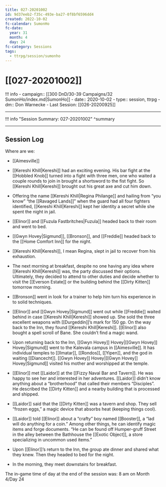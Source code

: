 ```yaml
---
title: 027-20201002
id: 9d37eeb2-f35c-493e-ba27-0f8bf6596dd4
created: 2022-10-02
fc-calendar: SumonHo
fc-date:
  year: 31
  month: 4
  day: 24
fc-category: Sessions
tags:
  - ttrpg/session/sumonho
---
```


# [[027-20201002]]

!!! info
    - campaign:: [[300 DnD/30-39 Campaigns/32 SumonHo/index.md|SumonHo]]
    - date:: 2020-10-02
    - type:: session, ttrpg
    - dm:: Don Warnecke
    - Last Session: [[026-20200925]]


---

!!! info "Session Summary: 027-20201002"
    ^summary

---

## Session Log

Where are we:
- [[Aimesville]]

- [[Kereshi Khill|Kereshi]] had an exciting evening. His bar fight at the [[Hobbled Knob]] turned into a fight with three men, one who waited a couple rounds to join in brought a shortsword to the fist fight. So [[Kereshi Khill|Kereshi]] brought out his great axe and cut him down.
- Offering the name [[Kereshi Khill|Regina Philange]] and hailing from “you know” “the [[Ravaged Lands]]” when the guard had all four fighters identified, [[Kereshi Khill|Kereshi]] kept her identity a secret while she spent the night in jail.
- [[Elinor]] and [[Fuzula Fastbritches|Fuzula]] headed back to their room and went to bed.
- [[Gwyn Hovey|Sigmund]], [[Bronson]], and [[Freddie]] headed back to the [[Home Comfort Inn]] for the night.
- [[Kereshi Khill|Kereshi]], I mean Regina, slept in jail to recover from his exhaustion.  
- The next morning at breakfast, despite no one having any idea where [[Kereshi Khill|Kereshi]] was, the party discussed their options. Ultimately, they decided to attend to other duties and decide whether to visit the [[Everson Estate]] or the building behind the [[Dirty Kitten]] tomorrow morning.
- [[Bronson]] went in look for a trainer to help him turn his experience in to solid techniques.
- [[Elinor]] and [[Gwyn Hovey|Sigmund]] went out while [[Freddie]] waited behind in case [[Kereshi Khill|Kereshi]] showed up. She sold the three excellent weapons with [[Durgeddin]]’s mark for 150 gp. On the way back to the Inn, they found [[Kereshi Khill|Kereshi]]. [[Elinor]] also bought a spell scroll of Bane. She couldn’t find a magic wand.
- Upon returning back to the Inn, [[Gwyn Hovey]] Hovey|[[Gwyn Hovey]] Hovey|Sigmund]] went to the Kalevala campus in [[Aimesville]]. It has individual temples to [[Ilmatar]], [[Rondos]], [[Yipen]], and the god in waiting [[Diancecht]]. [[Gwyn Hovey]] Hovey|[[Gwyn Hovey]] Hovey|Sigmund]] visited his mother and worshipped at the temple.
- [[Elinor]] met [[Laidor]] at the [[Fizzy Naval Bar and Tavern]]. He was happy to see her and interested in her adventures. [[Laidor]] didn’t know anything about a “brotherhood” that called their members “Disciples”. He described the [[Dirty Kitten]] and a nearby building that is processed and shipped.
- [[Laidor]] said that the [[Dirty Kitten]] was a tavern and shop. They sell “frozen eggs,” a magic device that absorbs heat (keeping things cool).
- [[Laidor]] told [[Elinor]] about a “crafty” boy named [[Booster]], a “lad will do anything for a coin.” Among other things, he can identify magic items and forge documents. “He can be found off Humper-gruff Street in the alley between the Bathhouse the [[Exotic Object]], a store specializing in uncommon used items.” 
- Upon [[Elinor]]’s return to the Inn, the group ate dinner and shared what they knew. Then they headed to bed for the night.
- In the morning, they meet downstairs for breakfast.  

The in-game time of day at the end of the session was: 8 am on Month 4/Day 24

